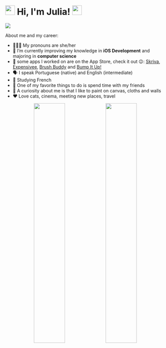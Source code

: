 <h1> <img src="https://i.pinimg.com/originals/85/f3/04/85f30475ae31ddc6060f1c22df750208.gif" width="30"> Hi, I'm Julia! <img src="https://i.pinimg.com/originals/84/fd/cc/84fdccb3db108da8d868f694277b1062.gif" width="30"></h1>

<p align="justify">
<a href="https://www.linkedin.com/in/juliaalbertimaia/"><img src="https://img.shields.io/badge/linkedin-%230d1117.svg?style=for-the-badge&logo=linkedin&logoColor=0077B5"/></a>
</p>

About me and my career:
- 👩🏻‍🦰 My pronouns are she/her
- 🌱 I’m currently improving my knowledge in **iOS Development** and majoring in **computer science**
- 💜 some apps I worked on are on the App Store, check it out 😉: [Skriva](https://apps.apple.com/us/app/skriva/id1635820032?ign-itscg=30200&ign-itsct=apps_box_link), [Expensivee](https://apps.apple.com/br/app/expensee-organize-finan%C3%A7as/id6443573142), [Brush Buddy](https://apps.apple.com/br/app/brushbuddy-bora-escovar/id1579938423) and [Bump It Up!](https://apps.apple.com/br/app/bump-it-up/id1586147937)
- 🗣️ I speak Portuguese (native) and English (intermediate)
- 📖 Studying French
- 🍻 One of my favorite things to do is spend time with my friends
- 🎨 A curiosity about me is that I like to paint on canvas, cloths and walls
- ❤️ Love cats, cinema, meeting new places, travel

<p align="center">
   <img width="44%" src="https://github-readme-stats.vercel.app/api/top-langs?username=juAlberti&count_private=true&include_all_commits=true&show_icons=true&theme=cobalt&icon_color=DAD3AF&layout=compact&hide_border=true&border_radius=15&bg_color=0d1117"/>
  <img width="44%" src="http://github-readme-streak-stats.herokuapp.com?user=juAlberti&theme=cobalt&hide_border=true&date_format=M%20j%5B%2C%20Y%5D&background=0D1117&sideNums=FFF"/>
</p>
